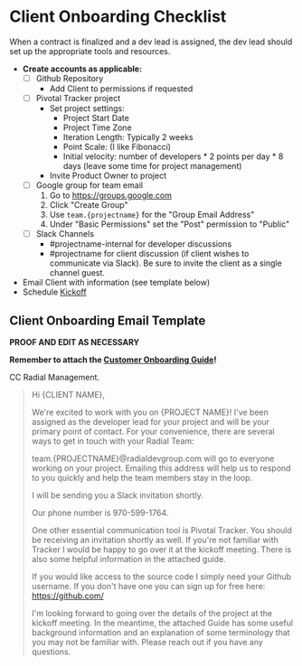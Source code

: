 # Client Onboarding Checklist

When a contract is finalized and a dev lead is assigned, the dev lead should set up the appropriate tools and resources.

- **Create accounts as applicable:**
  - [ ] Github Repository
    - Add Client to permissions if requested
  - [ ] Pivotal Tracker project
    - Set project settings:
      - Project Start Date
      - Project Time Zone
      - Iteration Length: Typically 2 weeks
      - Point Scale: (I like Fibonacci)
      - Initial velocity: number of developers * 2 points per day * 8 days (leave some time for project management)
    - Invite Product Owner to project
  - [ ] Google group for team email
    1. Go to https://groups.google.com
    2. Click "Create Group"
    3. Use `team.{projectname}` for the "Group Email Address"
    4. Under "Basic Permissions" set the "Post" permission to "Public"
  - [ ] Slack Channels
    - #projectname-internal for developer discussions
    - #projectname for client discussion (if client wishes to communicate via Slack). Be sure to invite the client as a single channel guest.
- Email Client with information (see template below)
- Schedule [Kickoff](marketing_and_sales/KICKOFF.md)

## Client Onboarding Email Template

**PROOF AND EDIT AS NECESSARY**

**Remember to attach the [Customer Onboarding Guide](CustomerOnboardingGuide.pdf)!**

CC Radial Management.

> Hi {CLIENT NAME},
>
> We're excited to work with you on {PROJECT NAME}!  I've been assigned as the developer lead for your project and will be your primary point of contact.  For your convenience, there are several ways to get in touch with your Radial Team:
>
> team.{PROJECTNAME}@radialdevgroup.com will go to everyone working on your project.  Emailing this address will help us to respond to you quickly and help the team members stay in the loop.
>
> I will be sending you a Slack invitation shortly.
>
> Our phone number is 970-599-1764.
>
> One other essential communication tool is Pivotal Tracker.  You should be receiving an invitation shortly as well.  If you're not familiar with Tracker I would be happy to go over it at the kickoff meeting.  There is also some helpful information in the attached guide.
>
> If you would like access to the source code I simply need your Github username.  If you don't have one you can sign up for free here: https://github.com/
>
> I'm looking forward to going over the details of the project at the kickoff meeting.  In the meantime, the attached Guide has some useful background information and an explanation of some terminology that you may not be familiar with.  Please reach out if you have any questions.
